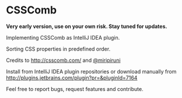 # CSSComb

**Very early version, use on your own risk. Stay tuned for updates.**

Implementing CSSComb as IntelliJ IDEA plugin.

Sorting CSS properties in predefined order.

Credits to http://csscomb.com/ and [@miripiruni](https://github.com/miripiruni)

Install from IntelliJ IDEA plugin repositories or download manually from http://plugins.jetbrains.com/plugin?pr=&pluginId=7164

Feel free to report bugs, request features and contribute.

